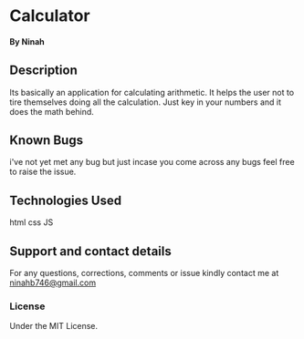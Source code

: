 # Calculator
#### By **Ninah**
## Description
Its basically an application for calculating arithmetic. It helps the user not to tire themselves doing all the calculation. Just key in your numbers and it does the math behind.
## Known Bugs
i've not yet met any bug but just incase you come across any bugs feel free to raise the issue.
## Technologies Used
html
css
JS
## Support and contact details
For any questions, corrections, comments or issue kindly contact me at ninahb746@gmail.com
### License
Under the MIT License.
